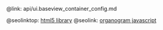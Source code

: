 @link: api/ui.baseview_container_config.md

@seolinktop: [html5 library](https://webix.com)
@seolink: [organogram javascript](https://webix.com/widget/organogram/)